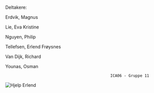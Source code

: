 Deltakere:

Erdvik, Magnus

Lie, Eva Kristine

Nguyen, Philip

Tellefsen, Erlend Frøysnes

Van Dijk, Richard

Younas, Osman



                                                  ICA06 - Gruppe 11
                                                  
                                                  
![](https://raw.github.com/IS-105-Gruppe11/ICA06/master/bilder/hjelpErlend.png "Hjelp Erlend")
